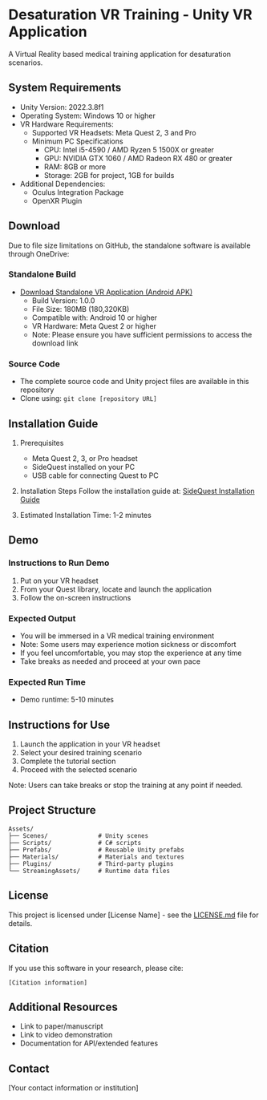 # Desaturation VR Training - Unity VR Application
A Virtual Reality based medical training application for desaturation scenarios.

## System Requirements
- Unity Version: 2022.3.8f1
- Operating System: Windows 10 or higher
- VR Hardware Requirements:
  - Supported VR Headsets: Meta Quest 2, 3 and Pro
  - Minimum PC Specifications
    - CPU: Intel i5-4590 / AMD Ryzen 5 1500X or greater
    - GPU: NVIDIA GTX 1060 / AMD Radeon RX 480 or greater
    - RAM: 8GB or more
    - Storage: 2GB for project, 1GB for builds
- Additional Dependencies:
  - Oculus Integration Package
  - OpenXR Plugin

## Download
Due to file size limitations on GitHub, the standalone software is available through OneDrive:

### Standalone Build
- [Download Standalone VR Application (Android APK)](https://1drv.ms/u/s!Arq-JhppjNaold59Q9e37FUA6jSAmA?e=ifiR6E)
  - Build Version: 1.0.0
  - File Size: 180MB (180,320KB)
  - Compatible with: Android 10 or higher
  - VR Hardware: Meta Quest 2 or higher
  - Note: Please ensure you have sufficient permissions to access the download link

### Source Code
- The complete source code and Unity project files are available in this repository
- Clone using: `git clone [repository URL]`

 
## Installation Guide
1. Prerequisites
   - Meta Quest 2, 3, or Pro headset
   - SideQuest installed on your PC
   - USB cable for connecting Quest to PC
   
2. Installation Steps
   Follow the installation guide at: [SideQuest Installation Guide](https://sidequestvr.com/space/142/p/94800/install-apk)

3. Estimated Installation Time: 1-2 minutes

## Demo
### Instructions to Run Demo
1. Put on your VR headset
2. From your Quest library, locate and launch the application
3. Follow the on-screen instructions

### Expected Output
- You will be immersed in a VR medical training environment
- Note: Some users may experience motion sickness or discomfort
- If you feel uncomfortable, you may stop the experience at any time
- Take breaks as needed and proceed at your own pace

### Expected Run Time
- Demo runtime: 5-10 minutes

## Instructions for Use
1. Launch the application in your VR headset
2. Select your desired training scenario
3. Complete the tutorial section
4. Proceed with the selected scenario

Note: Users can take breaks or stop the training at any point if needed.


## Project Structure
```
Assets/
├── Scenes/              # Unity scenes
├── Scripts/             # C# scripts
├── Prefabs/             # Reusable Unity prefabs
├── Materials/           # Materials and textures
├── Plugins/             # Third-party plugins
└── StreamingAssets/     # Runtime data files
```

## License
This project is licensed under [License Name] - see the [LICENSE.md](LICENSE.md) file for details.

## Citation
If you use this software in your research, please cite:
```
[Citation information]
```

## Additional Resources
- Link to paper/manuscript
- Link to video demonstration
- Documentation for API/extended features

## Contact
[Your contact information or institution]